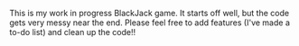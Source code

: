 This is my work in progress BlackJack game. It starts off well, but the code gets very messy near the end. Please feel free to add features (I've made a to-do list) and clean up the code!!
